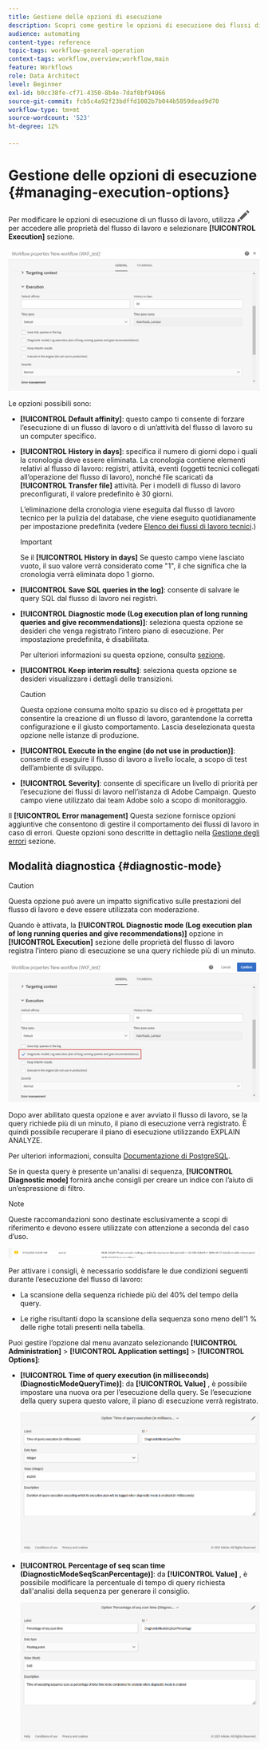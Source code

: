 ```yaml
---
title: Gestione delle opzioni di esecuzione
description: Scopri come gestire le opzioni di esecuzione dei flussi di lavoro.
audience: automating
content-type: reference
topic-tags: workflow-general-operation
context-tags: workflow,overview;workflow,main
feature: Workflows
role: Data Architect
level: Beginner
exl-id: b0cc38fe-cf71-4350-8b4e-7daf0bf94066
source-git-commit: fcb5c4a92f23bdffd1082b7b044b5859dead9d70
workflow-type: tm+mt
source-wordcount: '523'
ht-degree: 12%

---
```


# Gestione delle opzioni di esecuzione {#managing-execution-options}

Per modificare le opzioni di esecuzione di un flusso di lavoro, utilizza ![](assets/edit_darkgrey-24px.png) per accedere alle proprietà del flusso di lavoro e selezionare **[!UICONTROL Execution]** sezione.

![](assets/wkf_execution_6.png)

Le opzioni possibili sono:

* **[!UICONTROL Default affinity]**: questo campo ti consente di forzare l’esecuzione di un flusso di lavoro o di un’attività del flusso di lavoro su un computer specifico.

* **[!UICONTROL History in days]**: specifica il numero di giorni dopo i quali la cronologia deve essere eliminata. La cronologia contiene elementi relativi al flusso di lavoro: registri, attività, eventi (oggetti tecnici collegati all’operazione del flusso di lavoro), nonché file scaricati da **[!UICONTROL Transfer file]** attività. Per i modelli di flusso di lavoro preconfigurati, il valore predefinito è 30 giorni.

  L’eliminazione della cronologia viene eseguita dal flusso di lavoro tecnico per la pulizia del database, che viene eseguito quotidianamente per impostazione predefinita (vedere [Elenco dei flussi di lavoro tecnici](../../administration/using/technical-workflows.md).)

  >[!IMPORTANT]
  >
  >Se il **[!UICONTROL History in days]** Se questo campo viene lasciato vuoto, il suo valore verrà considerato come &quot;1&quot;, il che significa che la cronologia verrà eliminata dopo 1 giorno.

* **[!UICONTROL Save SQL queries in the log]**: consente di salvare le query SQL dal flusso di lavoro nei registri.

* **[!UICONTROL Diagnostic mode (Log execution plan of long running queries and give recommendations)]**: seleziona questa opzione se desideri che venga registrato l’intero piano di esecuzione. Per impostazione predefinita, è disabilitata.

  Per ulteriori informazioni su questa opzione, consulta [sezione](#diagnostic-mode).

* **[!UICONTROL Keep interim results]**: seleziona questa opzione se desideri visualizzare i dettagli delle transizioni.

  >[!CAUTION]
  >
  >Questa opzione consuma molto spazio su disco ed è progettata per consentire la creazione di un flusso di lavoro, garantendone la corretta configurazione e il giusto comportamento. Lascia deselezionata questa opzione nelle istanze di produzione.

* **[!UICONTROL Execute in the engine (do not use in production)]**: consente di eseguire il flusso di lavoro a livello locale, a scopo di test dell’ambiente di sviluppo.

* **[!UICONTROL Severity]**: consente di specificare un livello di priorità per l’esecuzione dei flussi di lavoro nell’istanza di Adobe Campaign. Questo campo viene utilizzato dai team Adobe solo a scopo di monitoraggio.

Il **[!UICONTROL Error management]** Questa sezione fornisce opzioni aggiuntive che consentono di gestire il comportamento dei flussi di lavoro in caso di errori. Queste opzioni sono descritte in dettaglio nella [Gestione degli errori](../../automating/using/monitoring-workflow-execution.md#error-management) sezione.

## Modalità diagnostica {#diagnostic-mode}

>[!CAUTION]
>
>Questa opzione può avere un impatto significativo sulle prestazioni del flusso di lavoro e deve essere utilizzata con moderazione.

Quando è attivata, la **[!UICONTROL Diagnostic mode (Log execution plan of long running queries and give recommendations)]** opzione in **[!UICONTROL Execution]** sezione delle proprietà del flusso di lavoro registra l’intero piano di esecuzione se una query richiede più di un minuto.

![](assets/wkf_diagnostic.png)

Dopo aver abilitato questa opzione e aver avviato il flusso di lavoro, se la query richiede più di un minuto, il piano di esecuzione verrà registrato. È quindi possibile recuperare il piano di esecuzione utilizzando EXPLAIN ANALYZE.

Per ulteriori informazioni, consulta [Documentazione di PostgreSQL](https://www.postgresql.org/docs/9.4/using-explain.html).

Se in questa query è presente un&#39;analisi di sequenza, **[!UICONTROL Diagnostic mode]** fornirà anche consigli per creare un indice con l’aiuto di un’espressione di filtro.

>[!NOTE]
>
> Queste raccomandazioni sono destinate esclusivamente a scopi di riferimento e devono essere utilizzate con attenzione a seconda del caso d’uso.

![](assets/wkf_diagnostic_4.png)

Per attivare i consigli, è necessario soddisfare le due condizioni seguenti durante l’esecuzione del flusso di lavoro:

* La scansione della sequenza richiede più del 40% del tempo della query.

* Le righe risultanti dopo la scansione della sequenza sono meno dell’1 % delle righe totali presenti nella tabella.

Puoi gestire l’opzione dal menu avanzato selezionando **[!UICONTROL Administration]** > **[!UICONTROL Application settings]** > **[!UICONTROL Options]**:

* **[!UICONTROL Time of query execution (in milliseconds)(DiagnosticModeQueryTime)]**: da **[!UICONTROL Value]** , è possibile impostare una nuova ora per l’esecuzione della query. Se l’esecuzione della query supera questo valore, il piano di esecuzione verrà registrato.

  ![](assets/wkf_diagnostic_2.png)

* **[!UICONTROL Percentage of seq scan time (DiagnosticModeSeqScanPercentage)]**: da **[!UICONTROL Value]** , è possibile modificare la percentuale di tempo di query richiesta dall&#39;analisi della sequenza per generare il consiglio.

  ![](assets/wkf_diagnostic_3.png)
